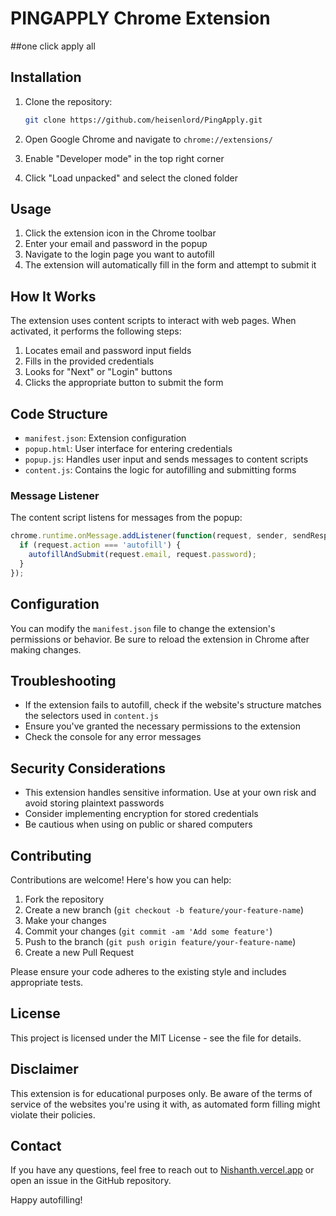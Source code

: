 # PINGAPPLY Chrome Extension
##one click apply all



## Installation

1. Clone the repository:
   ```bash
   git clone https://github.com/heisenlord/PingApply.git
   ```

2. Open Google Chrome and navigate to `chrome://extensions/`
3. Enable "Developer mode" in the top right corner
4. Click "Load unpacked" and select the cloned folder

## Usage

1. Click the extension icon in the Chrome toolbar
2. Enter your email and password in the popup
3. Navigate to the login page you want to autofill
4. The extension will automatically fill in the form and attempt to submit it

## How It Works

The extension uses content scripts to interact with web pages. When activated, it performs the following steps:

1. Locates email and password input fields
2. Fills in the provided credentials
3. Looks for "Next" or "Login" buttons
4. Clicks the appropriate button to submit the form

## Code Structure

- `manifest.json`: Extension configuration
- `popup.html`: User interface for entering credentials
- `popup.js`: Handles user input and sends messages to content scripts
- `content.js`: Contains the logic for autofilling and submitting forms

### Message Listener

The content script listens for messages from the popup:

```javascript
chrome.runtime.onMessage.addListener(function(request, sender, sendResponse) {
  if (request.action === 'autofill') {
    autofillAndSubmit(request.email, request.password);
  }
});
```

## Configuration

You can modify the `manifest.json` file to change the extension's permissions or behavior. Be sure to reload the extension in Chrome after making changes.

## Troubleshooting

- If the extension fails to autofill, check if the website's structure matches the selectors used in `content.js`
- Ensure you've granted the necessary permissions to the extension
- Check the console for any error messages

## Security Considerations

- This extension handles sensitive information. Use at your own risk and avoid storing plaintext passwords
- Consider implementing encryption for stored credentials
- Be cautious when using on public or shared computers

## Contributing

Contributions are welcome! Here's how you can help:

1. Fork the repository
2. Create a new branch (`git checkout -b feature/your-feature-name`)
3. Make your changes
4. Commit your changes (`git commit -am 'Add some feature'`)
5. Push to the branch (`git push origin feature/your-feature-name`)
6. Create a new Pull Request

Please ensure your code adheres to the existing style and includes appropriate tests.

## License

This project is licensed under the MIT License - see the  file for details.

## Disclaimer

This extension is for educational purposes only. Be aware of the terms of service of the websites you're using it with, as automated form filling might violate their policies.

## Contact

If you have any questions, feel free to reach out to [Nishanth.vercel.app](https://nishanthreddy.vercel.app/) or open an issue in the GitHub repository.

Happy autofilling!
